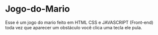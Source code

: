 # Jogo-do-Mario
Esse é um jogo do mario feito em HTML CSS e JAVASCRIPT (Front-end) toda vez que aparecer um obstáculo você clica uma tecla ele pula. 
